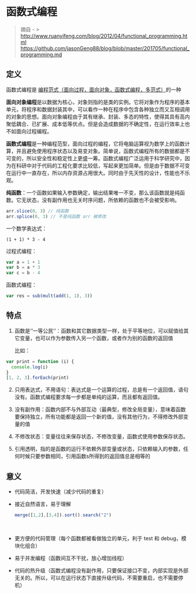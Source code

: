 # 函数式编程

> 摘自 - > http://www.ruanyifeng.com/blog/2012/04/functional_programming.html
> https://github.com/jasonGeng88/blog/blob/master/201705/functional_programming.md


## 定义

函数式编程是 [编程范式（面向过程，面向对象，函数式编程，多范式）](https://www.zhihu.com/question/20428688)的一种

**面向对象编程**是以数据为核心，对象则指的是类的实例。它将对象作为程序的基本单元，将程序和数据封装其中，可以看作一种在程序中包含各种独立而又互相调用的对象的思想。面向对象编程由于其有继承、封装、多态的特性，使得其具有高内聚低耦合、已扩展、成本低等优点。但是会造成数据的不确定性，在运行效率上也不如面向过程编程。

**函数式编程**是一种编程范型，面向过程的编程，它将电脑运算视为数学上的函数计算，并且避免使用程序状态以及易变对象。简单说，函数式编程所有的数据都是不可变的，所以安全性和稳定性上更盛一筹。函数式编程广泛运用于科学研究中，因为在科研中对于代码的工程化要求比较低，写起来更加简单。但是由于数据不可变在运行中一直存在，所以内存资源占用很大。同时由于先天性的设计，性能也不乐观。

**纯函数**：一个函数如果输入参数确定，输出结果唯一不变，那么该函数就是纯函数。它无状态，没有副作用也无关时序问题，所依赖的函数也不会被受影响。

```js
arr.slice(0, 3) // 纯函数
arr.splice(0, 3) // 不是纯函数 arr 被修改
```



一个数学表达式：

```
(1 + 1) * 3 - 4
```

过程式编程：

```js
var a = 1 + 1
var b = a * 3
var c = b - 4
```

函数式编程：

```js
var res = sub(mult(add(1, 1), 3))
```



## 特点

1. 函数是‘’一等公民‘’：函数和其它数据类型一样，处于平等地位，可以赋值给其它变量，也可以作为参数传入另一个函数，或者作为别的函数的返回值

   比如：

```js
var print = function (i) {
  console.log(i)
}
[1, 2, 3].forEach(print)
```



2. 只用表达式，不用语句：表达式是一个运算的过程，总是有一个返回值，语句没有。函数式编程要求每一步都是单纯的运算，而且都有返回值。



3. 没有副作用：函数内部不与外部互动（最典型，修改全局变量），意味着函数要保持独立，所有功能都是返回一个新的值，没有其他行为，不得修改外部变量的值



4. 不修改状态：变量往往来保存状态，不修改变量，函数式使用参数保存状态。



5. 引用透明，指的是函数的运行不依赖外部变量或状态，只依赖输入的参数，任何时候只要参数相同，引用函数s所得到的返回值总是相等的



## 意义

- 代码简洁，开发快速（减少代码的重复）

- 接近自然语言，易于理解

  ```js
  merge([1,2],[3,4]).sort().search("2")
  ```

  ​

- 更方便的代码管理（每个函数都被看做独立的单元，利于 test 和 debug，模块化组合）

- 易于并发编程（函数间互不干扰，放心增加线程）

- 代码的热升级（函数式编程没有副作用，只要保证接口不变，内部实现是外部无关的。所以，可以在运行状态下直接升级代码，不需要重启，也不需要停机）

